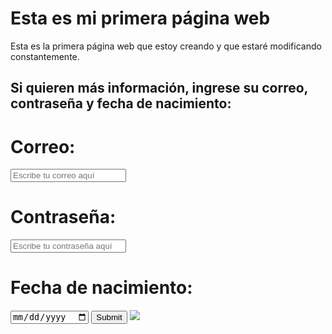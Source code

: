 <html lang="en">
<head>
<title>Mi primera página web</title>
</head>
<body>
 <h1>Esta es mi primera página web</h1>
 <p>Esta es la primera página web que estoy creando y que estaré modificando constantemente.</p>
 <h2>Si quieren más información, ingrese su correo, contraseña y fecha de nacimiento:</h2>
  <form>
    <h1>Correo:</h1>
    <input type="email" required placeholder="Escribe tu correo aquí">
    <h1>Contraseña:</h1>
    <input type="password" required placeholder="Escribe tu contraseña aquí">
    <h1>Fecha de nacimiento:</h1>
    <input type="date" required>
    <input type="submit">
    <img src="Imágenes/La roca.png">
  </form>
</body>
</html>
